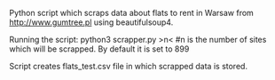 Python script which scraps data about flats to rent in Warsaw from http://www.gumtree.pl using beautifulsoup4.

Running the script:
	python3 scrapper.py >n< 
	#n is the number of sites which will be scrapped. By default it is set to 899

Script creates flats_test.csv file in which scrapped data is stored.

